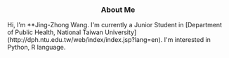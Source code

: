 <h3 align=center>About Me</h3>
Hi, I’m **Jing-Zhong Wang.
I'm currently a Junior Student in [Department of Public Health, National Taiwan University](http://dph.ntu.edu.tw/web/index/index.jsp?lang=en).
I'm interested in Python, R language.
